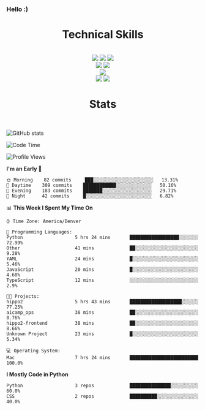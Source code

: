 ### Hello :)

<div align='center'>
  <h1>Technical Skills</h1><br>
  <img src = "https://img.shields.io/badge/-HTML5-E34F26?style=flat&logo=html5&logoColor=white"> <img src = "https://img.shields.io/badge/-CSS3-1572B6?style=flat&logo=css3&logoColor=white"> <img src="https://img.shields.io/badge/-Bootstrap-563D7C?style=flat&logo=bootstrap&logoColor=white"> <br />
  <img src="https://img.shields.io/badge/-django-black?style=flat&logo=django"> <img src="https://img.shields.io/badge/-Flask-0d7963?style=flat&logo=flask&logoColor=white"> <br/>
  <img src="https://img.shields.io/badge/-Python%203-black?style=flat&logo=python&logoColor=white"> <br/>
  <img src="https://img.shields.io/badge/-Problem%20Solving-ffa804?style=flat"> <img src="https://img.shields.io/badge/-Database%20Management-4d008f?style=flat"> <br>
</div>

<div align='center'>
  <h1>Stats</h1><br>
</div>

![GitHub stats](https://github-readme-stats.vercel.app/api?username=neverabsolute&count_private=true&include_all_commits=true&bg_color=0D1117&text_color=F3F3F3&title_color=E1E1E1)

<!--START_SECTION:waka-->
![Code Time](http://img.shields.io/badge/Code%20Time-472%20hrs%2017%20mins-blue)

![Profile Views](http://img.shields.io/badge/Profile%20Views-1-blue)

**I'm an Early 🐤** 

```text
🌞 Morning    82 commits     ███░░░░░░░░░░░░░░░░░░░░░░   13.31% 
🌆 Daytime    309 commits    ████████████░░░░░░░░░░░░░   50.16% 
🌃 Evening    183 commits    ███████░░░░░░░░░░░░░░░░░░   29.71% 
🌙 Night      42 commits     █░░░░░░░░░░░░░░░░░░░░░░░░   6.82%

```


📊 **This Week I Spent My Time On** 

```text
⌚︎ Time Zone: America/Denver

💬 Programming Languages: 
Python                   5 hrs 24 mins       ██████████████████░░░░░░░   72.99% 
Other                    41 mins             ██░░░░░░░░░░░░░░░░░░░░░░░   9.28% 
YAML                     24 mins             █░░░░░░░░░░░░░░░░░░░░░░░░   5.46% 
JavaScript               20 mins             █░░░░░░░░░░░░░░░░░░░░░░░░   4.68% 
TypeScript               12 mins             ░░░░░░░░░░░░░░░░░░░░░░░░░   2.9%

🐱‍💻 Projects: 
hippo2                   5 hrs 43 mins       ███████████████████░░░░░░   77.25% 
aicamp_ops               38 mins             ██░░░░░░░░░░░░░░░░░░░░░░░   8.76% 
hippo2-frontend          38 mins             ██░░░░░░░░░░░░░░░░░░░░░░░   8.66% 
Unknown Project          23 mins             █░░░░░░░░░░░░░░░░░░░░░░░░   5.34%

💻 Operating System: 
Mac                      7 hrs 24 mins       █████████████████████████   100.0%

```

**I Mostly Code in Python** 

```text
Python                   3 repos             ███████████████░░░░░░░░░░   60.0% 
CSS                      2 repos             ██████████░░░░░░░░░░░░░░░   40.0%

```



<!--END_SECTION:waka-->

